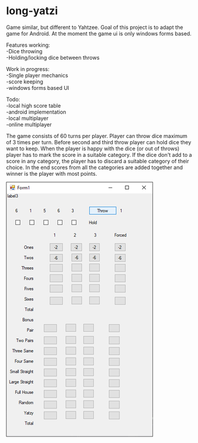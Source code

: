 # long-yatzi
Game similar, but different to Yahtzee. Goal of this project is to adapt the game for Android. At the moment the game ui is only windows forms based.

Features working:\
-Dice throwing\
-Holding/locking dice between throws

Work in progress:\
-Single player mechanics\
-score keeping\
-windows forms based UI

Todo:\
-local high score table\
-android implementation\
-local multiplayer\
-online multiplayer

The game consists of 60 turns per player. Player can throw dice maximum of 3 times per turn.
Before second and third throw player can hold dice they want to keep.
When the player is happy with the dice (or out of throws) player has to mark the score in a suitable category.
If the dice don't add to a score in any category, the player has to discard a suitable category of their choice. 
In the end scores from all the categories are added together and winner is the player with most points.

![Screenshot](screencap.PNG)